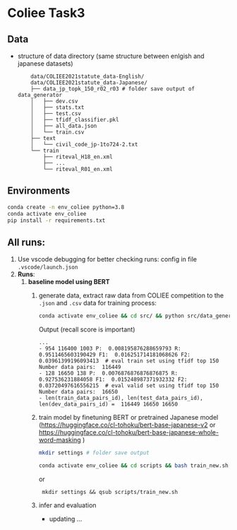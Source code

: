 # Coliee Task3

## Data
- structure of data directory (same structure between enlgish and japanese datasets)
    ```
        data/COLIEE2021statute_data-English/ 
        data/COLIEE2021statute_data-Japanese/
        ├── data_jp_topk_150_r02_r03 # folder save output of data_generator
        │   ├── dev.csv
        │   ├── stats.txt
        │   ├── test.csv
        │   ├── tfidf_classifier.pkl
        │   ├── all_data.json
        │   └── train.csv
        ├── text
        │   └── civil_code_jp-1to724-2.txt
        └── train
            ├── riteval_H18_en.xml
            ├── ...
            └── riteval_R01_en.xml
    ```

## Environments
```bash 
conda create -n env_coliee python=3.8
conda activate env_coliee
pip install -r requirements.txt
```

## All runs: 
1. Use vscode debugging for better checking runs: config in file `.vscode/launch.json`
2. **Runs**:
   1. **baseline model using BERT** 
      1. generate data, extract raw data from COLIEE competition to the `.json` and `.csv` data for training process: 
            
            ```bash
            conda activate env_coliee && cd src/ && python src/data_generator.py --path_folder_base data/COLIEE2023statute_data-Japanese/ --meta_data_alignment data/COLIEE2023statute_data-English/ --path_output_dir data/COLIEE2023statute_data-Japanese/data_ja_topk_150_r02_r03/ --lang jp --topk 150 --type_data task3 --dev_ids R02 --test_ids R03  
            ``` 
            Output (recall score is important)
            ```
            ...
            - 954 116400 1003 P:  0.008195876288659793 R:  0.9511465603190429 F1:  0.016251714181068626 F2:  0.03961399196093413  # eval train set using tfidf top 150
            Number data pairs:  116449
            - 128 16650 138 P:  0.0076876876876876875 R:  0.927536231884058 F1:  0.015248987371932332 F2:  0.03720497616556215  # eval valid set using tfidf top 150
            Number data pairs:  16650 
            - len(train_data_pairs_id), len(test_data_pairs_id), len(dev_data_pairs_id) =  116449 16650 16650
            ```
      2. train model by finetuning BERT or pretrained Japanese model (https://huggingface.co/cl-tohoku/bert-base-japanese-v2 or https://huggingface.co/cl-tohoku/bert-base-japanese-whole-word-masking )
            ```bash
            mkdir settings # folder save output 
            
            conda activate env_coliee && cd scripts && bash train_new.sh && cd ..
            ``` 
            or 
            ```
             mkdir settings && qsub scripts/train_new.sh
            ```
      3. infer and evaluation 
         - updating ... 
            <!-- ```bash
            # infer 
            conda activate coliee && cd scripts && bash run_infer_task3_basline.sh && cd ..
            
            # eval
            cd src && python evaluate.py --test_file ../data/COLIEE2021statute_data-Japanese/data_jp_topk_150_r02_r03/test.csv --pred_file ../data/settings/xlm-roberta-base/test_infer/test_results_None.txt --task task3 --append_unpredicted_q --run_name JNLP.CrossL 
            ```
            Output i saved in folder `data/settings/xlm-roberta-base/test_infer` including submission files and statistic files: 
            ```bash 
            ...
            # avg F2 (macroF2 *), F2 (based on macroP, macroR), macroP, macroR, return, retrieval-case
            68.8 - 69.93 - 68.62 - 70.27 - 92 - 72
            ...
            ```  -->

